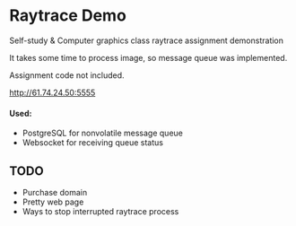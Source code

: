 # Raytrace Demo

Self-study & Computer graphics class raytrace assignment demonstration

It takes some time to process image, so message queue was implemented.

Assignment code not included.

http://61.74.24.50:5555

#### Used:
- PostgreSQL for nonvolatile message queue
- Websocket for receiving queue status

## TODO
- Purchase domain
- Pretty web page
- Ways to stop interrupted raytrace process
